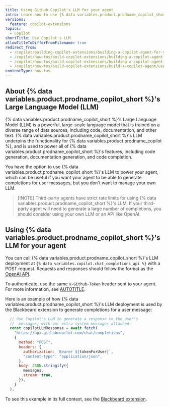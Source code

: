 ```yaml
---
title: Using GitHub Copilot's LLM for your agent
intro: Learn how to use {% data variables.product.prodname_copilot_short %}'s LLM for your agent.
versions:
  feature: copilot-extensions
topics:
  - Copilot
shortTitle: Use Copilot's LLM
allowTitleToDifferFromFilename: true
redirect_from:
  - /copilot/building-copilot-extensions/building-a-copilot-agent-for-your-copilot-extension/using-copilots-llm-for-your-agent
  - /copilot/how-tos/build-copilot-extensions/building-a-copilot-agent-for-your-copilot-extension/using-copilots-llm-for-your-agent
  - /copilot/how-tos/build-copilot-extensions/building-a-copilot-agent-for-your-copilot-extension/use-copilots-llm
  - /copilot/how-tos/build-copilot-extensions/build-a-copilot-agent/use-copilots-llm
contentType: how-tos
---
```


## About {% data variables.product.prodname_copilot_short %}'s Large Language Model (LLM)

{% data variables.product.prodname_copilot_short %}'s Large Language Model (LLM) is a powerful, large-scale language model that is trained on a diverse range of data sources, including code, documentation, and other text. {% data variables.product.prodname_copilot_short %}'s LLM underpins the functionality for {% data variables.product.prodname_copilot %}, and is used to power all of {% data variables.product.prodname_copilot_short %}'s features, including code generation, documentation generation, and code completion.

You have the option to use {% data variables.product.prodname_copilot_short %}'s LLM to power your agent, which can be useful if you want your agent to be able to generate completions for user messages, but you don't want to manage your own LLM.

> [!NOTE] Third-party agents have strict rate limits for using {% data variables.product.prodname_copilot_short %}'s LLM. If your third-party agent will need to generate a large number of completions, you should consider using your own LLM or an API like OpenAI.

## Using {% data variables.product.prodname_copilot_short %}'s LLM for your agent

You can call {% data variables.product.prodname_copilot_short %}'s LLM deployment at `{% data variables.copilot.chat_completions_api %}` with a POST request. Requests and responses should follow the format as the [OpenAI API](https://platform.openai.com/docs/api-reference/chat/create).

To authenticate, use the same `X-Github-Token` header sent to your agent. For more information, see [AUTOTITLE](/copilot/building-copilot-extensions/building-a-copilot-agent-for-your-copilot-extension/configuring-your-copilot-agent-to-communicate-with-github#fetching-resources-from-the-github-api).

Here is an example of how {% data variables.product.prodname_copilot_short %}'s LLM deployment is used by the Blackbeard extension to generate completions for a user message:

```javascript
  // Use Copilot's LLM to generate a response to the user's
  //  messages, with our extra system messages attached.
  const copilotLLMResponse = await fetch(
    "https://api.githubcopilot.com/chat/completions",
    {
      method: "POST",
      headers: {
        authorization: `Bearer ${tokenForUser}`,
        "content-type": "application/json",
      },
      body: JSON.stringify({
        messages,
        stream: true,
      }),
    }
  );
```

To see this example in its full context, see the [Blackbeard extension](https://github.com/copilot-extensions/blackbeard-extension).
